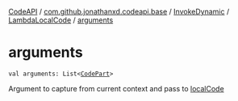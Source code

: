 [CodeAPI](../../../index.md) / [com.github.jonathanxd.codeapi.base](../../index.md) / [InvokeDynamic](../index.md) / [LambdaLocalCode](index.md) / [arguments](.)

# arguments

`val arguments: List<`[`CodePart`](../../../com.github.jonathanxd.codeapi/-code-part/index.md)`>`

Argument to capture from current context and pass to [localCode](local-code.md)

